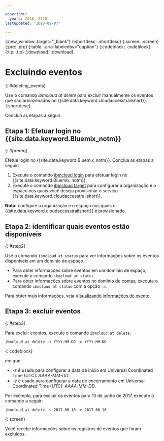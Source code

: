 ```yaml
---

copyright:
  years: 2016, 2018
lastupdated: "2018-09-07"

---
```


{:new_window: target="_blank"}
{:shortdesc: .shortdesc}
{:screen: .screen}
{:pre: .pre}
{:table: .aria-labeledby="caption"}
{:codeblock: .codeblock}
{:tip: .tip}
{:download: .download}


# Excluindo eventos
{: #deleting_events}

Use o comando *ibmcloud at delete* para excluir manualmente os eventos que são armazenados no {{site.data.keyword.cloudaccesstrailshort}}.
{:shortdesc}

Conclua
as etapas a seguir:

## Etapa 1: Efetuar login no {{site.data.keyword.Bluemix_notm}}
{: #prereq}

Efetue login no {{site.data.keyword.Bluemix_notm}}. Conclua
as etapas a seguir:

1. Execute o comando [ibmcloud login](/docs/cli/reference/ibmcloud/bx_cli.html#ibmcloud_login) para efetuar login no {{site.data.keyword.Bluemix_notm}}.
2. Execute o comando [ibmcloud target](/docs/cli/reference/ibmcloud/bx_cli.html#ibmcloud_target) para configurar a organização e o espaço nos quais você deseja provisionar o serviço {{site.data.keyword.cloudaccesstrailshort}}.

**Nota:** configure a organização e o espaço nos quais o {{site.data.keyword.cloudaccesstrailshort}} é provisionado.

## Etapa 2: identificar quais eventos estão disponíveis
{: #step2}

Use o comando `ibmcloud at status` para ver informações sobre os eventos disponíveis em um domínio de espaço.

* Para obter informações sobre eventos em um domínio de espaço, execute o comando `ibmcloud at status`.
* Para obter informações sobre eventos no domínio de contas, execute o comando `ibmcloud at status` com a opção `-a`.

Para obter mais informações, veja [Visualizando informações de evento](/docs/services/cloud-activity-tracker/how-to/viewing_event_information.html#viewing_event_status).
	
  
## Etapa 3: excluir eventos
{: #step3}
	
Para excluir eventos, execute o comando `ibmcloud at delete`.

```
ibmcloud at delete -s YYYY-MM-DD -e YYYY-MM-DD
```
{: codeblock}
    
em que

* *-s* é usado para configurar a data de início em Universal Coordinated Time (UTC): *AAAA-MM-DD*.
* *-e* é usado para configurar a data de encerramento em Universal Coordinated Time (UTC): *AAAA-MM-DD*.

Por exemplo, para excluir os eventos para 10 de junho de 2017, execute o comando a seguir:

```
ibmcloud at delete -s 2017-06-10 -e 2017-06-10
```
{: screen}

Você recebe informações sobre os registros de eventos que foram excluídos.










